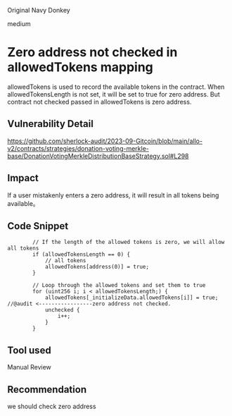 Original Navy Donkey

medium

# Zero address not checked in allowedTokens mapping
allowedTokens is used to record the available tokens in the contract. When allowedTokensLength is not set, it will be set to true for zero address. But contract not checked passed in allowedTokens is zero address. 
## Vulnerability Detail
https://github.com/sherlock-audit/2023-09-Gitcoin/blob/main/allo-v2/contracts/strategies/donation-voting-merkle-base/DonationVotingMerkleDistributionBaseStrategy.sol#L298

## Impact
If a user mistakenly enters a zero address, it will result in all tokens being available。


## Code Snippet
```solidity
        // If the length of the allowed tokens is zero, we will allow all tokens
        if (allowedTokensLength == 0) {
            // all tokens
            allowedTokens[address(0)] = true;
        }

        // Loop through the allowed tokens and set them to true
        for (uint256 i; i < allowedTokensLength;) {
            allowedTokens[_initializeData.allowedTokens[i]] = true;  //@audit <-----------------zero address not checked.
            unchecked {
                i++;
            }
        }
```


## Tool used

Manual Review

## Recommendation
we should check zero address 